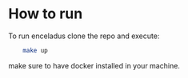# How to run

To run enceladus clone the repo and execute:

```bash
    make up
```

make sure to have docker installed in your machine.